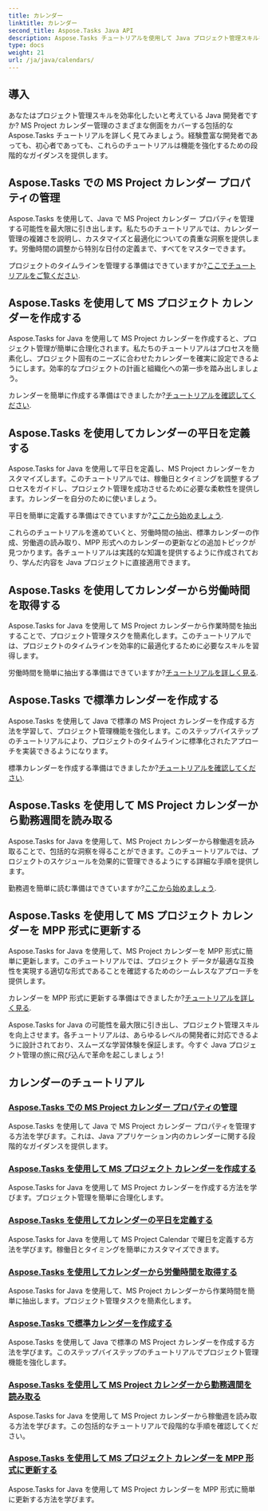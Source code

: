 ```yaml
---
title: カレンダー
linktitle: カレンダー
second_title: Aspose.Tasks Java API
description: Aspose.Tasks チュートリアルを使用して Java プロジェクト管理スキルを強化します。カレンダー管理をマスターし、曜日を簡単に作成、定義、更新します。
type: docs
weight: 21
url: /ja/java/calendars/
---
```

## 導入

あなたはプロジェクト管理スキルを効率化したいと考えている Java 開発者ですか? MS Project カレンダー管理のさまざまな側面をカバーする包括的な Aspose.Tasks チュートリアルを詳しく見てみましょう。経験豊富な開発者であっても、初心者であっても、これらのチュートリアルは機能を強化するための段階的なガイダンスを提供します。

## Aspose.Tasks での MS Project カレンダー プロパティの管理
Aspose.Tasks を使用して、Java で MS Project カレンダー プロパティを管理する可能性を最大限に引き出します。私たちのチュートリアルでは、カレンダー管理の複雑さを説明し、カスタマイズと最適化についての貴重な洞察を提供します。労働時間の調整から特別な日付の定義まで、すべてをマスターできます。

プロジェクトのタイムラインを管理する準備はできていますか?[ここでチュートリアルをご覧ください](./properties/).

## Aspose.Tasks を使用して MS プロジェクト カレンダーを作成する
Aspose.Tasks for Java を使用して MS Project カレンダーを作成すると、プロジェクト管理が簡単に合理化されます。私たちのチュートリアルはプロセスを簡素化し、プロジェクト固有のニーズに合わせたカレンダーを確実に設定できるようにします。効率的なプロジェクトの計画と組織化への第一歩を踏み出しましょう。

カレンダーを簡単に作成する準備はできましたか?[チュートリアルを確認してください](./create/).

## Aspose.Tasks を使用してカレンダーの平日を定義する
Aspose.Tasks for Java を使用して平日を定義し、MS Project カレンダーをカスタマイズします。このチュートリアルでは、稼働日とタイミングを調整するプロセスをガイドし、プロジェクト管理を成功させるために必要な柔軟性を提供します。カレンダーを自分のために使いましょう。

平日を簡単に定義する準備はできていますか?[ここから始めましょう](./define-weekdays/).

これらのチュートリアルを進めていくと、労働時間の抽出、標準カレンダーの作成、労働週の読み取り、MPP 形式へのカレンダーの更新などの追加トピックが見つかります。各チュートリアルは実践的な知識を提供するように作成されており、学んだ内容を Java プロジェクトに直接適用できます。

## Aspose.Tasks を使用してカレンダーから労働時間を取得する
Aspose.Tasks for Java を使用して MS Project カレンダーから作業時間を抽出することで、プロジェクト管理タスクを簡素化します。このチュートリアルでは、プロジェクトのタイムラインを効率的に最適化するために必要なスキルを習得します。

労働時間を簡単に抽出する準備はできていますか?[チュートリアルを詳しく見る](./working-hours/).

## Aspose.Tasks で標準カレンダーを作成する
Aspose.Tasks を使用して Java で標準の MS Project カレンダーを作成する方法を学習して、プロジェクト管理機能を強化します。このステップバイステップのチュートリアルにより、プロジェクトのタイムラインに標準化されたアプローチを実装できるようになります。

標準カレンダーを作成する準備はできましたか?[チュートリアルを確認してください](./make-standard/).

## Aspose.Tasks を使用して MS Project カレンダーから勤務週間を読み取る
Aspose.Tasks for Java を使用して、MS Project カレンダーから稼働週を読み取ることで、包括的な洞察を得ることができます。このチュートリアルでは、プロジェクトのスケジュールを効果的に管理できるようにする詳細な手順を提供します。

勤務週を簡単に読む準備はできていますか?[ここから始めましょう](./read-work-weeks/).

## Aspose.Tasks を使用して MS プロジェクト カレンダーを MPP 形式に更新する
Aspose.Tasks for Java を使用して、MS Project カレンダーを MPP 形式に簡単に更新します。このチュートリアルでは、プロジェクト データが最適な互換性を実現する適切な形式であることを確認するためのシームレスなアプローチを提供します。

カレンダーを MPP 形式に更新する準備はできましたか?[チュートリアルを詳しく見る](./update-to-mpp/).

Aspose.Tasks for Java の可能性を最大限に引き出し、プロジェクト管理スキルを向上させます。各チュートリアルは、あらゆるレベルの開発者に対応できるように設計されており、スムーズな学習体験を保証します。今すぐ Java プロジェクト管理の旅に飛び込んで革命を起こしましょう!
## カレンダーのチュートリアル
### [Aspose.Tasks での MS Project カレンダー プロパティの管理](./properties/)
Aspose.Tasks を使用して Java で MS Project カレンダー プロパティを管理する方法を学びます。これは、Java アプリケーション内のカレンダーに関する段階的なガイダンスを提供します。
### [Aspose.Tasks を使用して MS プロジェクト カレンダーを作成する](./create/)
Aspose.Tasks for Java を使用して MS Project カレンダーを作成する方法を学びます。プロジェクト管理を簡単に合理化します。
### [Aspose.Tasks を使用してカレンダーの平日を定義する](./define-weekdays/)
Aspose.Tasks for Java を使用して MS Project Calendar で曜日を定義する方法を学びます。稼働日とタイミングを簡単にカスタマイズできます。
### [Aspose.Tasks を使用してカレンダーから労働時間を取得する](./working-hours/)
Aspose.Tasks for Java を使用して、MS Project カレンダーから作業時間を簡単に抽出します。プロジェクト管理タスクを簡素化します。
### [Aspose.Tasks で標準カレンダーを作成する](./make-standard/)
Aspose.Tasks を使用して Java で標準の MS Project カレンダーを作成する方法を学びます。このステップバイステップのチュートリアルでプロジェクト管理機能を強化します。
### [Aspose.Tasks を使用して MS Project カレンダーから勤務週間を読み取る](./read-work-weeks/)
Aspose.Tasks for Java を使用して MS Project カレンダーから稼働週を読み取る方法を学びます。この包括的なチュートリアルで段階的な手順を確認してください。
### [Aspose.Tasks を使用して MS プロジェクト カレンダーを MPP 形式に更新する](./update-to-mpp/)
Aspose.Tasks for Java を使用して MS Project カレンダーを MPP 形式に簡単に更新する方法を学びます。